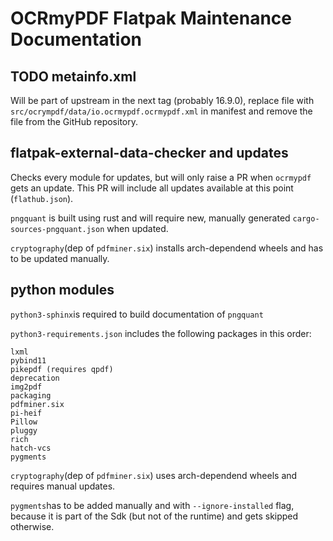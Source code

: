 # OCRmyPDF Flatpak Maintenance Documentation

## TODO metainfo.xml

Will be part of upstream in the next tag (probably 16.9.0), replace file with `src/ocrympdf/data/io.ocrmypdf.ocrmypdf.xml` in manifest and remove the file from the GitHub repository.

## flatpak-external-data-checker and updates

Checks every module for updates, but will only raise a PR when `ocrmypdf` gets an update. This PR will include all updates available at this point (`flathub.json`).

`pngquant` is built using rust and will require new, manually generated `cargo-sources-pngquant.json` when updated.

`cryptography`(dep of `pdfminer.six`) installs arch-dependend wheels and has to be updated manually.

## python modules

`python3-sphinx`is required to build documentation of `pngquant`

`python3-requirements.json` includes the following packages in this order:

```
lxml
pybind11
pikepdf (requires qpdf)
deprecation
img2pdf
packaging
pdfminer.six
pi-heif
Pillow
pluggy
rich
hatch-vcs
pygments
```

`cryptography`(dep of `pdfminer.six`) uses arch-dependend wheels and requires manual updates.

`pygments`has to be added manually and with `--ignore-installed` flag, because it is part of the Sdk (but not of the runtime) and gets skipped otherwise.
